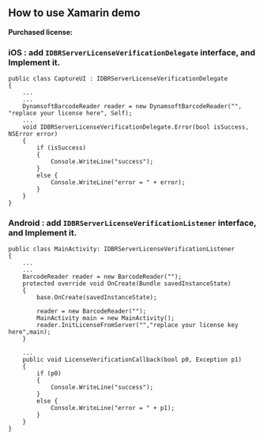 ## How to use Xamarin demo

**Purchased license:**

### iOS : add `IDBRServerLicenseVerificationDelegate` interface, and Implement it.

```
public class CaptureUI : IDBRServerLicenseVerificationDelegate
{
    ...
    ...
    DynamsoftBarcodeReader reader = new DynamsoftBarcodeReader("", "replace your license here", Self);
    ...
    void IDBRServerLicenseVerificationDelegate.Error(bool isSuccess, NSError error)
    {
        if (isSuccess)
        {
            Console.WriteLine("success");
        }
        else {
            Console.WriteLine("error = " + error);
        }
    }
}
```

### Android : add `IDBRServerLicenseVerificationListener` interface, and Implement it.

```
public class MainActivity: IDBRServerLicenseVerificationListener
{
    ...
    ...
    BarcodeReader reader = new BarcodeReader("");
    protected override void OnCreate(Bundle savedInstanceState)	
    {
        base.OnCreate(savedInstanceState);

        reader = new BarcodeReader("");
        MainActivity main = new MainActivity();
        reader.InitLicenseFromServer("","replace your license key here",main);
    }
    
    ...
    public void LicenseVerificationCallback(bool p0, Exception p1)
    {
        if (p0)
        {
            Console.WriteLine("success");
        }
        else {
            Console.WriteLine("error = " + p1);
        }
    }
}

```
